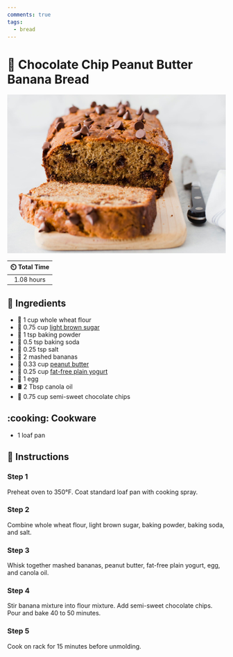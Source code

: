 ```yaml
---
comments: true
tags:
  - bread
---
```

# :bread: Chocolate Chip Peanut Butter Banana Bread

![Chocolate Chip Peanut Butter Banana Bread](../assets/images/chocolate-chip-peanut-butter-banana-bread.jpg)

| :timer_clock: Total Time |
|:-----------------------: |
| 1.08 hours |

## :salt: Ingredients

- :ear_of_rice: 1 cup whole wheat flour
- :maple_leaf: 0.75 cup [light brown sugar][3]
- :dash: 1 tsp baking powder
- :cup_with_straw: 0.5 tsp baking soda
- :salt: 0.25 tsp salt
- :banana: 2 mashed bananas
- :peanuts: 0.33 cup [peanut butter][1]
- :microbe: 0.25 cup [fat-free plain yogurt][2]
- :egg: 1 egg
- :oil_drum: 2 Tbsp canola oil
- :chocolate_bar: 0.75 cup semi-sweet chocolate chips

## :cooking: Cookware

- 1 loaf pan

## :pencil: Instructions

### Step 1

Preheat oven to 350°F. Coat standard loaf pan with cooking spray.

### Step 2

Combine whole wheat flour, light brown sugar, baking powder, baking soda, and salt.

### Step 3

Whisk together mashed bananas, peanut butter, fat-free plain yogurt, egg, and canola oil.

### Step 4

Stir banana mixture into flour mixture. Add semi-sweet chocolate chips. Pour and bake 40 to 50 minutes.

### Step 5

Cook on rack for 15 minutes before unmolding.

[1]: <../ingredients/peanut-butter.md>
[2]: <../ingredients/yogurt.md>
[3]: <../ingredients/brown-sugar.md>
